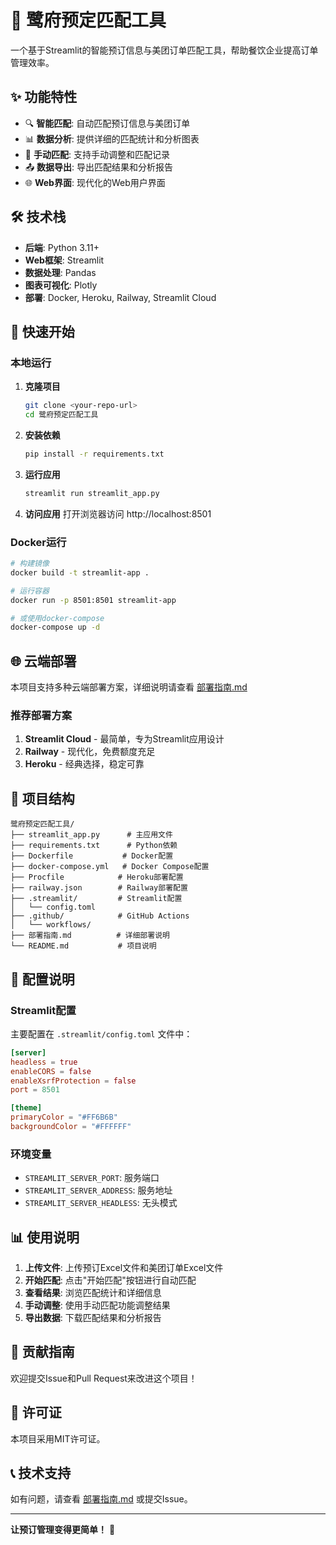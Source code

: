 # 🚀 鹭府预定匹配工具

一个基于Streamlit的智能预订信息与美团订单匹配工具，帮助餐饮企业提高订单管理效率。

## ✨ 功能特性

- 🔍 **智能匹配**: 自动匹配预订信息与美团订单
- 📊 **数据分析**: 提供详细的匹配统计和分析图表
- 🎯 **手动匹配**: 支持手动调整和匹配记录
- 📤 **数据导出**: 导出匹配结果和分析报告
- 🌐 **Web界面**: 现代化的Web用户界面

## 🛠️ 技术栈

- **后端**: Python 3.11+
- **Web框架**: Streamlit
- **数据处理**: Pandas
- **图表可视化**: Plotly
- **部署**: Docker, Heroku, Railway, Streamlit Cloud

## 🚀 快速开始

### 本地运行

1. **克隆项目**
   ```bash
   git clone <your-repo-url>
   cd 鹭府预定匹配工具
   ```

2. **安装依赖**
   ```bash
   pip install -r requirements.txt
   ```

3. **运行应用**
   ```bash
   streamlit run streamlit_app.py
   ```

4. **访问应用**
   打开浏览器访问 http://localhost:8501

### Docker运行

```bash
# 构建镜像
docker build -t streamlit-app .

# 运行容器
docker run -p 8501:8501 streamlit-app

# 或使用docker-compose
docker-compose up -d
```

## 🌐 云端部署

本项目支持多种云端部署方案，详细说明请查看 [部署指南.md](./部署指南.md)

### 推荐部署方案

1. **Streamlit Cloud** - 最简单，专为Streamlit应用设计
2. **Railway** - 现代化，免费额度充足
3. **Heroku** - 经典选择，稳定可靠

## 📁 项目结构

```
鹭府预定匹配工具/
├── streamlit_app.py      # 主应用文件
├── requirements.txt      # Python依赖
├── Dockerfile           # Docker配置
├── docker-compose.yml   # Docker Compose配置
├── Procfile            # Heroku部署配置
├── railway.json        # Railway部署配置
├── .streamlit/         # Streamlit配置
│   └── config.toml
├── .github/            # GitHub Actions
│   └── workflows/
├── 部署指南.md          # 详细部署说明
└── README.md           # 项目说明
```

## 🔧 配置说明

### Streamlit配置

主要配置在 `.streamlit/config.toml` 文件中：

```toml
[server]
headless = true
enableCORS = false
enableXsrfProtection = false
port = 8501

[theme]
primaryColor = "#FF6B6B"
backgroundColor = "#FFFFFF"
```

### 环境变量

- `STREAMLIT_SERVER_PORT`: 服务端口
- `STREAMLIT_SERVER_ADDRESS`: 服务地址
- `STREAMLIT_SERVER_HEADLESS`: 无头模式

## 📊 使用说明

1. **上传文件**: 上传预订Excel文件和美团订单Excel文件
2. **开始匹配**: 点击"开始匹配"按钮进行自动匹配
3. **查看结果**: 浏览匹配统计和详细信息
4. **手动调整**: 使用手动匹配功能调整结果
5. **导出数据**: 下载匹配结果和分析报告

## 🤝 贡献指南

欢迎提交Issue和Pull Request来改进这个项目！

## 📄 许可证

本项目采用MIT许可证。

## 📞 技术支持

如有问题，请查看 [部署指南.md](./部署指南.md) 或提交Issue。

---

**让预订管理变得更简单！** 🎉
